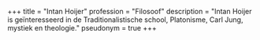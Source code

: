 +++
title       = "Intan Hoijer"
profession  = "Filosoof"
description = "Intan Hoijer is geïnteresseerd in de Traditionalistische school, Platonisme, Carl Jung, mystiek en theologie."
pseudonym   = true
+++
